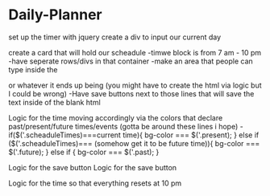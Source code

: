  
# Daily-Planner

set up the timer with jquery
create a div to input our current day

create a card that will hold our scheadule 
    -timwe block is from 7 am - 10 pm 
    -have seperate rows/divs in that container 
    -make an area that people can type inside the <p> or whatever it ends up being (you might have to create the html via logic but I could     be wrong)
    -Have save buttons next to those lines that will save the text inside of the blank html
    
Logic for the time moving accordingly via the colors that declare past/present/future times/events (gotta be around these lines i hope)
    -if($('.scheaduleTimes)===current time){
        bg-color === $('.present);
    } else if ($('.scheaduleTimes)=== (somehow get it to be future time)){
        bg-color === $('.future);
    } else if {
        bg-color === $('.past);
    }

Logic for the save button 
Logic for the save button 

Logic for the time so that everything resets at 10 pm 
